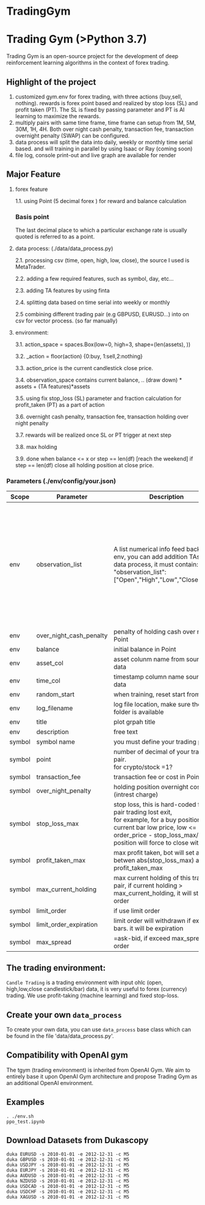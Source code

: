 # TradingGym

# Trading Gym (>Python 3.7)
Trading Gym is an open-source project for the development of deep reinforcement learning algorithms in the context of forex trading.
## Highlight of the project 
1. customized gym.env for forex trading, with three actions (buy,sell, nothing). rewards is forex point based and realized by stop loss (SL) and profit taken (PT). The SL is fixed by passing parameter and PT is AI learning to maximize the rewards. 
2. multiply pairs with same time frame, time frame can setup from 1M, 5M, 30M, 1H, 4H. Both over night cash penalty, transaction fee, transaction overnight penalty (SWAP) can be configured.
3. data process will split the data into daily, weekly or monthly time serial based. and will training in parallel by using Isaac or Ray (coming soon)
4. file log, console print-out and live graph are available for render 
##  Major Feature
1. forex feature
    
    1.1.  using Point (5 decimal forex )  for reward and balance calculation
    ### Basis point
    The last decimal place to which a particular exchange rate is usually quoted is referred to as a point. 
       
2. data process: (./data/data_process.py)
    
    2.1. processing csv (time, open, high, low, close), the source I used is MetaTrader.
    
    2.2. adding a few required features, such as symbol, day, etc...
    
    2.3. adding TA features by using finta
    
    2.4. splitting data based on time serial into weekly or monthly
    
    2.5 combining different trading pair (e.g GBPUSD, EURUSD...) into on csv for vector process. (so far manually)
3. environment:
    
    3.1. action_space = spaces.Box(low=0, high=3, shape=(len(assets), ))
    
    3.2. _action = floor(action) {0:buy, 1:sell,2:nothing}
    
    3.3. action_price is the current candlestick close price.
    
    3.4. observation_space contains current balance, .. (draw down) * assets + (TA features)*assets
    
    3.5. using fix stop_loss (SL) parameter and fraction calculation for profit_taken (PT) as a part of action
    
    3.6. overnight cash penalty, transaction fee, transaction holding over night penalty
    
    3.7. rewards will be realized once SL or PT trigger at next step
    
    3.8. max holding
    
    3.9. done when balance <= x  or step == len(df)  [reach the weekend]
        if step == len(df) close all holding position at close price.

### Parameters (./env/config/your.json)
| Scope | Parameter   | Description | Example|
| -------- | ----------- | ----------- | -------- |
| env | observation_list |A list numerical info feed back to env, you can add addition TAs from data process, it must contain:<br>"observation_list": ["Open","High","Low","Close""day"] |        "observation_list": [<br>"Open",<br>"High",<br>"Low",<br>"Close",<br>"minute",<br>"hour",<br>"day",<br>"macd",<br>"boll_ub","boll_lb",<br>"rsi_30",<br>"dx_30",<br>"close_30_sma",<br>"close_60_sma"<br>],|
| env |over_night_cash_penalty | penalty of holding cash over night in Point |5|
| env |balance | initial balance in Point | 1000 |
| env |asset_col| asset colunm name from source data | ASSET_ID or symbol|
| env |time_col| timestamp column name source data |Date|
| env |random_start| when training, reset start from seed |true |
| env |log_filename |log file location, make sure the folder is available  |  |
| env |title| plot grpah title | |
| env |description | free text | |
| symbol |symbol name |you must define your trading pair |GBPUSD |
| symbol |point |number of decimal of your trading pair. <br>for crypto/stock =1? |100000 |
| symbol |transaction_fee|transaction fee or cost in Point|5|
| symbol |over_night_penalty|holding position overnight cost (intrest charge)|1|
| symbol |stop_loss_max|stop loss, this is hard-coded for this pair trading lost exit,<br>for example, for a buy position, if current bar low price, low <= order_price - stop_loss_max/Point, position will force to close with lost.|200 (Point)|
| symbol |profit_taken_max|max profit taken, bot will set a PT betwen abs(stop_loss_max) and profit_taken_max |1000|
| symbol |max_current_holding|max current holding of this trading pair, if current holding > max_current_holding, it will stop order |5|
| symbol |limit_order| if use limit order|true|
| symbol |limit_order_expiration|limit order will withdrawn if exceed n bars. it will be expiration|5 (bars)|
| symbol |max_spread|=ask-bid, if exceed max_spred, not order |not implemented yet|


## The trading environment:

`Candle Trading` is a trading environment with input ohlc (open, high,low,close candlestick/bar) data, it is very useful to forex (currency) trading. We use profit-taking (machine learning) and fixed stop-loss.

## Create your own `data_process`

To create your own data, you can use `data_process` base class which can be found in the file 'data/data_process.py'. 

## Compatibility with OpenAI gym

The tgym (trading environment) is inherited from OpenAI Gym. We aim to entirely base it upon OpenAI Gym architecture and propose Trading Gym as an additional OpenAI environment.

## Examples
```shell
. ./env.sh
ppo_test.ipynb
```
## Download Datasets from Dukascopy
```shell
duka EURUSD -s 2010-01-01 -e 2012-12-31 -c M5 
duka GBPUSD -s 2010-01-01 -e 2012-12-31 -c M5
duka USDJPY -s 2010-01-01 -e 2012-12-31 -c M5
duka EURJPY -s 2010-01-01 -e 2012-12-31 -c M5
duka AUDUSD -s 2010-01-01 -e 2012-12-31 -c M5
duka NZDUSD -s 2010-01-01 -e 2012-12-31 -c M5
duka USDCAD -s 2010-01-01 -e 2012-12-31 -c M5
duka USDCHF -s 2010-01-01 -e 2012-12-31 -c M5
duka XAGUSD -s 2010-01-01 -e 2012-12-31 -c M5